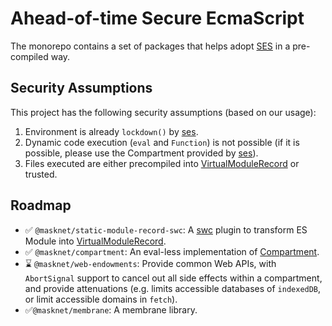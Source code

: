 # Ahead-of-time Secure EcmaScript

The monorepo contains a set of packages that helps adopt [SES](https://github.com/tc39/proposal-ses) in a pre-compiled
way.

## Security Assumptions

This project has the following security assumptions (based on our usage):

1.  Environment is already `lockdown()` by [ses](https://github.com/endojs/endo/tree/master/packages/ses).
2.  Dynamic code execution (`eval` and `Function`) is not possible (if it is possible, please use the Compartment
    provided by [ses](https://github.com/endojs/endo/tree/master/packages/ses)).
3.  Files executed are either precompiled into [VirtualModuleRecord][1] or trusted.

## Roadmap

-   ✅ `@masknet/static-module-record-swc`: A [swc][2] plugin to transform ES Module into [VirtualModuleRecord][1].
-   ✅ `@masknet/compartment`: An eval-less implementation of [Compartment][1].
-   ⌛ `@masknet/web-endowments`: Provide common Web APIs, with `AbortSignal` support to cancel out all side
    effects within a compartment, and provide attenuations (e.g. limits accessible databases of `indexedDB`, or limit
    accessible domains in `fetch`).
-   ✅`@masknet/membrane`: A membrane library.

[1]: https://github.com/tc39/proposal-compartments#sketch
[2]: https://github.com/swc-project/swc
